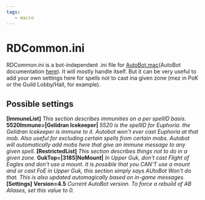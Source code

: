 ```yaml
---
tags:
   - macro
---
```

# RDCommon.ini

RDCommon.ini is a bot-independent .ini file for [AutoBot.mac](https://macroquest2.com/phpBB3/viewtopic.php?t=12712)(AutoBot documentation [here](https://macroquest.org/wiki/index.php/AutoBot.mac)\). It will mostly handle itself. But it can be very useful to add your own settings here for spells not to cast ina given zone \(mez in PoK or the Guild Lobby/Hall, for example).

## Possible settings

**[ImmuneList]** _This section describes immunities on a per spellID basis._
**5520Immune=\|Gelidran Icekeeper\|** _5520 is the spellID for Euphoria. the Gelidran Icekeeper is immune to it. Autobot won't ever cast Euphoria at that mob. Also useful for excluding certain spells from certain mobs. Autobot will automatically add mobs here that give an immune message to any given spell._
**[RestrictedList]** _This section describes things not to do in a given zone._
**GukTop=\|3185\|NoMount\|** _In Upper Guk, don't cast Flight of Eagles and don't use a mount. It is possible that you CAN'T use a mount and or cast FoE in Upper Guk, this section simply says AUtoBot Won't do that. This is also updated automagically based on in-game messages._
**[Settings]**
**Version=4.5** _Current AutoBot version. To force a rebuild of AB Aliases, set this value to 0._

